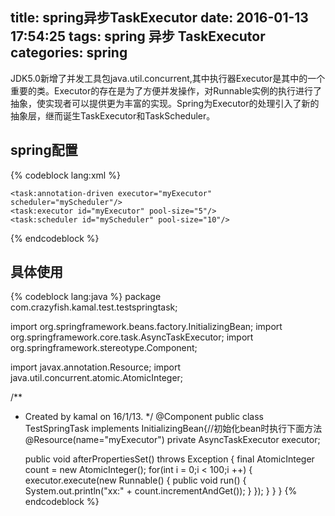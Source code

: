 title: spring异步TaskExecutor 
date: 2016-01-13 17:54:25
tags: spring 异步 TaskExecutor
categories: spring
---
JDK5.0新增了并发工具包java.util.concurrent,其中执行器Executor是其中的一个重要的类。Executor的存在是为了方便并发操作，对Runnable实例的执行进行了抽象，使实现者可以提供更为丰富的实现。Spring为Executor的处理引入了新的抽象层，继而诞生TaskExecutor和TaskScheduler。
<!--more-->
<h2>spring配置</h2>
{% codeblock lang:xml %}
<?xml version="1.0" encoding="UTF-8"?>
<beans xmlns="http://www.springframework.org/schema/beans"
       xmlns:xsi="http://www.w3.org/2001/XMLSchema-instance"
       xmlns:aop="http://www.springframework.org/schema/aop"
       xmlns:tx="http://www.springframework.org/schema/tx" xmlns:task="http://www.springframework.org/schema/task"
       xsi:schemaLocation="
      http://www.springframework.org/schema/beans http://www.springframework.org/schema/beans/spring-beans-2.5.xsd
      http://www.springframework.org/schema/aop http://www.springframework.org/schema/aop/spring-aop-2.5.xsd
      http://www.springframework.org/schema/tx http://www.springframework.org/schema/tx/spring-tx-2.5.xsd
      http://www.springframework.org/schema/task
      http://www.springframework.org/schema/task/spring-task-3.0.xsd">

    <task:annotation-driven executor="myExecutor" scheduler="myScheduler"/>
    <task:executor id="myExecutor" pool-size="5"/>
    <task:scheduler id="myScheduler" pool-size="10"/>
</beans>
{% endcodeblock %}
<h2>具体使用</h2>
{% codeblock lang:java %}
package com.crazyfish.kamal.test.testspringtask;

import org.springframework.beans.factory.InitializingBean;
import org.springframework.core.task.AsyncTaskExecutor;
import org.springframework.stereotype.Component;

import javax.annotation.Resource;
import java.util.concurrent.atomic.AtomicInteger;

/**
 * Created by kamal on 16/1/13.
 */
@Component
public class TestSpringTask implements InitializingBean{//初始化bean时执行下面方法
    @Resource(name="myExecutor")
    private AsyncTaskExecutor executor;


    public void afterPropertiesSet() throws Exception {
        final AtomicInteger count = new AtomicInteger();
        for(int i = 0;i < 100;i ++) {
            executor.execute(new Runnable() {
                public void run() {
                    System.out.println("xx:" + count.incrementAndGet());
                }
            });
        }
    }
}
{% endcodeblock %}

